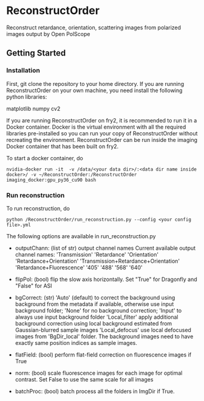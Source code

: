 # ReconstructOrder
Reconstruct retardance, orientation, scattering images from polarized images output by Open PolScope

## Getting Started
### Installation 
First, git clone the repository to your home directory. 
If you are running ReconstructOrder on your own machine, you need install the following python libraries:

matplotlib
numpy
cv2

If you are running ReconstructOrder on fry2, it is recommended to run it in a Docker container. 
Docker is the virtual environment with all the required libraries pre-installed so you can run your copy of ReconstructOrder without recreating the environment. 
ReconstructOrder can be run inside the imaging Docker container that has been built on fry2. 

To start a docker container, do 
```buildoutcfg
nvidia-docker run -it  -v /data/<your data dir>/:<data dir name inside docker>/ -v ~/ReconstructOrder:/ReconstructOrder imaging_docker:gpu_py36_cu90 bash
```
### Run reconstruction
To run reconstruction, do
```buildoutcfg
python /ReconstructOrder/run_reconstruction.py --config <your config file>.yml
```
The following options are available in run_reconstruction.py
 
* outputChann: (list of str) output channel names
    Current available output channel names:
        'Transmission'
        'Retardance'
        'Orientation' 
        'Retardance+Orientation'
        'Transmission+Retardance+Orientation'
        'Retardance+Fluorescence'
        '405'
        '488'
        '568'
        '640'
        
* flipPol: (bool) flip the slow axis horizontally. Set "True" for Dragonfly and "False" for ASI 
* bgCorrect: (str) 
    'Auto' (default) to correct the background using background from the metadata if available, otherwise use input background folder;
    'None' for no background correction; 
    'Input' to always use input background folder
    'Local_filter' apply additional background correction using local background estimated from Gaussian-blurred sample images
    'Local_defocus' use local defocused images from 'BgDir_local' folder. The background images need to have exactly same position indices as sample images.    
* flatField: (bool) perform flat-field correction on fluorescence images if True
* norm: (bool) scale fluorescence images for each image for optimal contrast. Set False to use the same scale for all images
* batchProc: (bool) batch process all the folders in ImgDir if True. 
